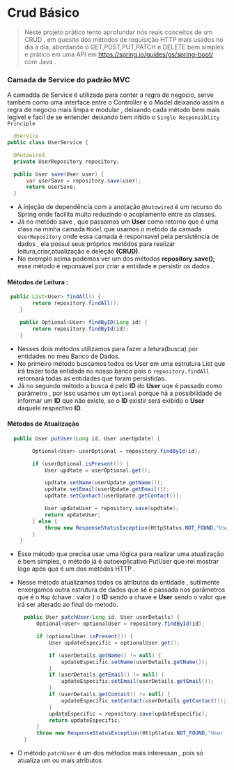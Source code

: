 <h1>Crud Básico</h1>

> Neste projeto prático tento aprofundar nós reais conceitos de um CRUD , em quesito dos métodos de requisição HTTP mais usados no dia a dia,
> abordando o GET,POST,PUT,PATCH e DELETE bem simples e prático em uma API em <https://spring.io/guides/gs/spring-boot/> com Java .

<h3>Camada de Service do padrão MVC</h3>
<p>A camadda de Service é utilizada para conter a regra de negocio, serve também como uma interface entre o Controller e o Model 
  deixando assim a regra de negocio mais limpa e modular , deixando cada método bem mais legivel e facil de se entender deixando bem nitido o <code>Single Responsiblity Principle</code> </p>


  ~~~java
    @Service
public class UserService {

    @Autowired
    private UserRepository repository;

    public User save(User user) {
        var userSave = repository.save(user);
        return userSave;
    }
~~~
* A injeção de dependência com a anotação <code>@Autowired</code> é um recurso do Spring onde facilita muito reduzindo o acoplamento entre as classes.
* Já no metódo save , que passamos um **User** como retorno que é uma class na minha camada <code>Model</code> que usamos o metódo da camada <code>UserRepository</code> onde essa camada é responsavel pela persistência de dados , ela possui seus próprios metódos para realizar leitura,criar,atualização e deleção **(CRUD)**.
* No exemplo acima podemos ver um dos métodos **repository.save();** esse método é reponsável por criar a entidade e persistir os dados .

<h4>Métodos de Leitura :</h4>

~~~java 
 public List<User> findAll() {
        return repository.findAll();
    }

    public Optional<User> findByID(Long id) {
        return repository.findById(id);
    }
~~~
* Nesses dois métodos utilizamos para fazer a letura(busca) por entidades no meu Banco de Dados.
* No primeiro método buscamos todos os User em uma estrutura List que irá trazer toda entidade no nosso banco pois o <code>repository.findAll</code> retornará todas as entidades que foram persistidas.
* Já no segundo método a busca é pelo **ID** do **User** uqe é passado como parâmetro , por isso usamos um <code>Optional</code> porque há a possibilidade de informar um **ID** que não existe, se o **ID** existir será exibido o **User** daquele respectivo **ID**.

<h4>Métodos de Atualização</h4>

~~~java
  public User putUser(Long id, User userUpdate) {

        Optional<User> userOptional = repository.findById(id);

        if (userOptional.isPresent()) {
            User updtate = userOptional.get();

            updtate.setName(userUpdate.getName());
            updtate.setEmail(userUpdate.getEmail());
            updtate.setContact(userUpdate.getContact());

            User updateUser = repository.save(updtate);
            return updateUser;
        } else {
            throw new ResponseStatusException(HttpStatus.NOT_FOUND,"User Not Found");
        }
    }
~~~
* Esse método que precisa usar uma lógica para realizar uma atualização é bem simples, o método já é autoexplicativo PutUser que irei mostrar logo após que é um dos metódos HTTP .
* Nesse método atualizamos todos os atributos da entidade , sutilmente enxergamos outra estrutura de dados que sé é passada nos parâmetros que é o <code>Map</code> (chave : valor ) o **ID** sendo a chave e **User** sendo o valor que irá ser alterado ao final do metodo.

  ~~~java
    public User patchUser(Long id, User userDetails) {
        Optional<User> optionalUser = repository.findById(id);

        if (optionalUser.isPresent()) {
            User updateEspecific = optionalUser.get();

            if (userDetails.getName() != null) {
                updateEspecific.setName(userDetails.getName());
            }
            if (userDetails.getEmail() != null) {
                updateEspecific.setEmail(userDetails.getEmail());
            }
            if (userDetails.getContact() != null) {
                updateEspecific.setContact(userDetails.getContact());
            }
            updateEspecific = repository.save(updateEspecific);
            return updateEspecific;
        }
        throw new ResponseStatusException(HttpStatus.NOT_FOUND,"User Not Found");
    }
* O método <code>patchUser</code> é um dos métodos mais interessan  , pois só atualiza um ou mais atributos 








~~~
